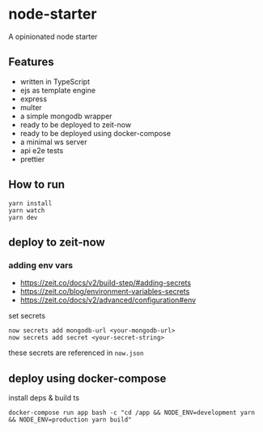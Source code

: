 # node-starter

A opinionated node starter

## Features

- written in TypeScript
- ejs as template engine
- express
- multer
- a simple mongodb wrapper
- ready to be deployed to zeit-now
- ready to be deployed using docker-compose
- a minimal ws server
- api e2e tests
- prettier

## How to run

```
yarn install
yarn watch
yarn dev
```

## deploy to zeit-now

### adding env vars

- <https://zeit.co/docs/v2/build-step/#adding-secrets>
- <https://zeit.co/blog/environment-variables-secrets>
- <https://zeit.co/docs/v2/advanced/configuration#env>

set secrets

```
now secrets add mongodb-url <your-mongodb-url>
now secrets add secret <your-secret-string>
```

these secrets are referenced in `now.json`

## deploy using docker-compose

install deps & build ts

```
docker-compose run app bash -c "cd /app && NODE_ENV=development yarn && NODE_ENV=production yarn build"
```

